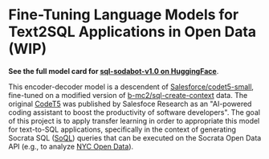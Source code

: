 # Fine-Tuning Language Models for Text2SQL Applications in Open Data (WIP)

**See the full model card for [sql-sodabot-v1.0 on HuggingFace](https://huggingface.co/kim-sha/sql-sodabot-v1.0)**.

This encoder-decoder model is a descendent of [Salesforce/codet5-small](https://huggingface.co/Salesforce/codet5-small), fine-tuned on a modified version of [b-mc2/sql-create-context](https://huggingface.co/datasets/b-mc2/sql-create-context) data. The original [CodeT5](https://github.com/salesforce/CodeT5) was published by Salesfoce Research as an "AI-powered coding assistant to boost the productivity of software developers". The goal of this project is to apply transfer learning in order to appropriate this model for text-to-SQL applications, specifically in the context of generating Socrata SQL ([SoQL](https://dev.socrata.com/docs/queries/)) queries that can be executed on the Socrata Open Data API (e.g., to analyze [NYC Open Data](https://opendata.cityofnewyork.us)).
